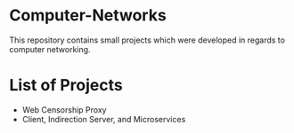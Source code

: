 # Computer-Networks

This repository contains small projects which were developed in regards to computer networking.

# List of Projects
- Web Censorship Proxy
- Client, Indirection Server, and Microservices
